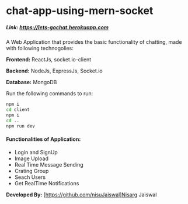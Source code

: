 # chat-app-using-mern-socket
##### Link: https://lets-gochat.herokuapp.com
A Web Application that provides the basic functionality of chatting, made with following technogolies: 

**Frontend:** ReactJs, socket.io-client 

**Backend:** NodeJs, ExpressJs, Socket.io

**Database:** MongoDB

Run the following commands to run: 
```bash
npm i
cd client
npm i
cd ..
npm run dev
```

#### Functionalities of Application:
- Login and SignUp
- Image Upload
- Real Time Message Sending
- Crating Group
- Seach Users
- Get RealTime Notifications

**Developed By:**
[https://github.com/nisuJaiswal]Nisarg Jaiswal
